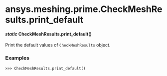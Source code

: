 # ansys.meshing.prime.CheckMeshResults.print_default



#### *static* CheckMeshResults.print_default()

Print the default values of `CheckMeshResults` object.

### Examples

```pycon
>>> CheckMeshResults.print_default()
```

<!-- !! processed by numpydoc !! -->
